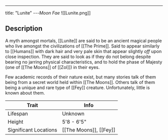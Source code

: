 ---
title: "Lunite"
---*Moon Fae*
![[Lunite.png]]

## Description
A myth amongst mortals, [[Lunite]] are said to be an ancient magical people who live amongst the civilizations of [[The Prime]]. Said to appear similarly to [[Humans]] with dark hair and very pale skin that appear slightly *off* upon close inspection. They are said to look as if they do not belong despite bearing no jarring physical characteristics, and to hold the phase of Majesty (one of [[The Moons]] of [[Zol]]) in their eyes.

Few academic records of their nature exist, but many stories talk of them being from a secret world held within [[The Moons]]. Others talk of them being a unique and rare type of [[Fey]] creature. Unfortunately, little is known about them.

| Trait | Info |
| --- | --- |
| Lifespan | Unknown |
| Height | 5'8 - 6'5" |
| Significant Locations | [[The Moons]], [[Fey]] |
